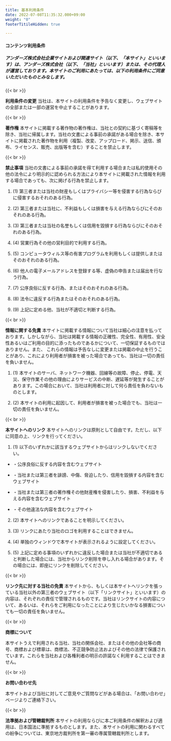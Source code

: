 ```yaml
---
title: 基本利用条件
date: 2022-07-08T11:35:32.000+09:00
weight: "0"
footerTitileHidden: true

---
```

#### コンテンツ利用条件

##### アンダーズ株式会社企業サイトおよび関連サイト（以下、「本サイト」といいます）は、アンダーズ株式会社（以下、「当社」といいます）または、その代理人が運営しております。本サイトのご利用にあたっては、以下の利用条件にご同意いただいたものとみなします。

{{< br >}}

**利用条件の変更**
当社は、本サイトの利用条件を予告なく変更し、ウェブサイトの全部または一部の運営を中止することがあります。

{{< br >}}

**著作権** 
本サイトに掲載する著作物の著作権は、当社との契約に基づく寄稿等を除き、当社に帰属します。当社の文書による事前の承諾がある場合を除き、本サイトに掲載された著作物を利用（複製、改変、アップロード、掲示、送信、頒布、ライセンス、販売、出版等を含む）することを禁止します。

{{< br >}}

**禁止事項** 
当社の文書による事前の承諾を得て利用する場合または私的使用その他の法令により明示的に認められる方法により本サイトに掲載された情報を利用する場合であっても、次に掲げる行為を禁止します。

1. (1) 第三者または当社の財産もしくはプライバシー等を侵害する行為ならびに侵害するおそれのある行為。

2. (2) 第三者または当社に、不利益もしくは損害を与える行為ならびにそのおそれのある行為。

3. (3) 第三者または当社の名誉もしくは信用を毀損する行為ならびにそのおそれのある行為。

4. (4) 営業行為その他の営利目的で利用する行為。

5. (5) コンピュータウィルス等の有害プログラムを利用もしくは提供しまたはそのおそれのある行為。

6. (6) 他人の電子メールアドレスを登録する等、虚偽の申告または届出を行なう行為。

7. (7) 公序良俗に反する行為、またはそのおそれのある行為。

8. (8) 法令に違反する行為またはそのおそれのある行為。

9. (9) 上記に定める他、当社が不適切と判断する行為。

{{< br >}}

**情報に関する免責** 
本サイトに掲載する情報について当社は細心の注意を払っております。しかしながら、当社は掲載する情報の正確性、完全性、有用性、安全性あるいはご利用の目的に添ったものであるかについて、一切保証するものではありません。また、 これらの情報は予告なしに変更または掲載の中止を行うことがあり、これにより利用者が損害を被った場合であっても、当社は一切の責任を負いません。

1. (1) 本サイトのサーバ、ネットワーク機器、回線等の故障、停止、停電、天災、保守作業その他の理由によりサービスの中断、遅延等が発生することがあります。この場合において、当社は利用者に対して何ら責任を負わないものとします。

2. (2) 本サイトの利用に起因して、利用者が損害を被った場合でも、当社は一切の責任を負いません。

{{< br >}}

**本サイトへのリンク** 
本サイトへのリンクは原則として自由です。ただし、以下に同意の上、リンクを行ってください。

1. (1) 以下のいずれかに該当するウェブサイトからはリンクしないでください。  

* ・公序良俗に反する内容を含むウェブサイト

* ・当社または第三者を誹謗、中傷、脅迫したり、信用を毀損する内容を含むウェブサイト

* ・当社または第三者の著作権その他財産権を侵害したり、損害、不利益を与える内容を含むウェブサイト

* ・その他違法な内容を含むウェブサイト  

2. (2) 本サイトへのリンクであることを明示してください。

3. (3) リンクにあたり当社のロゴを利用することはできません。

4. (4) 単独のウィンドウで本サイトが表示されるように設定してください。

5. (5) 上記に定める事項のいずれかに違反した場合または当社が不適切であると判断した場合には、当社からリンク削除を申し入れる場合があります。その場合には、即座にリンクを削除してください。

{{< br >}}

**リンク先に対する当社の免責** 
本サイトから、もしくは本サイトへリンクを張っている当社以外の第三者のウェブサイト（以下「リンクサイト」といいます）の内容は、それぞれの責任で管理されるものです。当社はリンクサイトの内容について、あるいは、それらをご利用になったことにより生じたいかなる損害についても一切の責任を負いません。

{{< br >}}

**商標について** 

本サイトうえで利用される当社、当社の関係会社、またはその他の会社等の商号、商標および標章は、商標法、不正競争防止法およびその他の法律で保護されています。これらを当社および各権利者の明示の許諾なく利用することはできません。

{{< br >}}

**お問い合わせ先** 

本サイトおよび当社に対してご意見やご質問などがある場合は、「お問い合わせ」ページよりご連絡下さい。

{{< br >}}

**法準拠および管轄裁判所** 
本サイトの利用ならびに本ご利用条件の解釈および適用は、日本国法に準拠するものとします。また、本サイトの利用に関わるすべての紛争については、東京地方裁判所を第一審の専属管轄裁判所とします。